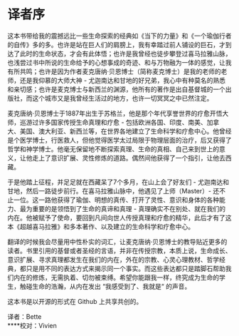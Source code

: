 # 译者序

这本书带给我的震撼远比一些生命探索的经典如《当下的力量》和《一个瑜伽行者的自传》多的多。也许是站在巨人们的肩膀上，我有幸踏过前人铺设的巨石，才到达了此时的生命状态，才会有此体悟；也许是我曾经也徒步攀登过喜马拉雅山脉，也浅尝过书中所说的生命给予的心想事成的奇迹、和与万物融为一体的感觉，让我有所共鸣；也许是因为作者麦克唐纳·贝恩博士（简称麦克博士）是我的老师的老师，还是我仰慕的大师大神 - 尤迦南达和甘地的好兄弟，我心中有种莫名的熟悉和亲切感；也许是麦克博士与新西兰的渊源，他所有的著作是出自基督城的一个出版社，而这个城市又是我曾经生活过的地方，也许一切冥冥之中已然注定。

麦克唐纳·贝恩博士于1887年出生于苏格兰，他是那个年代享誉世界的疗愈开悟大师，巡游过许多国家传授生命真理和疗愈 - 包括欧洲各国、印度、南美、加拿大、美国、澳大利亚、新西兰等，在世界各地建立了生命科学和疗愈中心。他曾经是个医学博士，行医救人，但他觉得医学太过局限于物理层面的治疗，后又获得了哲学和神学博士。他毫无保留地不断探索真理、生命的真相、自己来到世上的意义，让他走上了意识扩展、灵性修炼的道路。偶然间他获得了一个指引，让他去西藏。

于是他踏上征程，并足足就在西藏呆了7个多月，在山上会了好友们 - 尤迦南达和甘地，然后一路徒步前行。在喜马拉雅山脉中，他遇见了上师（Master）- 还不止一位。这一路他获得了瑜伽、明想的真传、打开了灵性、意识和身体的各种能力、最为重要的是领悟到了生命的真谛和真理 - 真理确实不在别处、就在我们的内在。他被赋予了使命，要回到凡间向世人传授真理和疗愈的精华，此后才有了这本《超越喜马拉雅》和多本著作、以及建立的生命科学和疗愈中心。

翻译的时候我会尽量用中性朴实的词汇，让麦克唐纳·贝恩博士的教导贴近更多的读者。书里引用的基督或者圣经的言语，并非在传授宗教，本质上说，生命成长、意识扩展、寻求真理都发生在我们的内在，外在的宗教、心灵心理教材、哲学经典，都只是用不同的表达方式来揭示同一个事实。而这些表达都只是踏脚石帮助我们内在的修炼，无需执着、切勿被束缚。希望你能跟我一样，终究成为生命的学生，触碰生命的浩瀚，从内在发出 “我感受到了、我就是“ 的声音。

这本书是以开源的形式在 Github 上共享共创的。

译者：Bette  
****校对：Vivien

